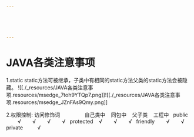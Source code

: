 ```yaml
---





---
```


# JAVA各类注意事项


1.static
		static方法可被继承，子类中有相同的static方法父类的static方法会被隐藏。
![[./_resources/JAVA各类注意事项.resources/msedge_7toh9YTQp7.png]]![[./_resources/JAVA各类注意事项.resources/msedge_JZnFAs9Qmy.png]]

2.权限控制: 访问修饰词
                自己类中    同包中    父子类    工程中
  public          √        √        √        √
  protected    √        √        √
  friendly        √        √
  private          √

